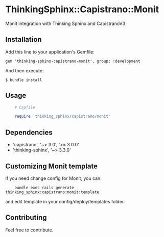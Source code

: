 # ThinkingSphinx::Capistrano::Monit

Monit integration with Thinking Sphinx and CapistranoV3

## Installation

Add this line to your application's Gemfile:

    gem 'thinking-sphinx-capistrano-monit', group: :development

And then execute:

    $ bundle install

## Usage
```ruby
    # Capfile

    require 'thinking_sphinx/capistrano/monit'
```

## Dependencies
- 'capistrano', '~> 3.0', '>= 3.0.0'
- 'thinking-sphinx', '~> 3.3.0'

## Customizing Monit template

If you need change config for Monit, you can:

```
    bundle exec rails generate thinking_sphinx:capistrano:monit:template

```
and edit template in your config/deploy/templates folder.

## Contributing
Feel free to contribute.